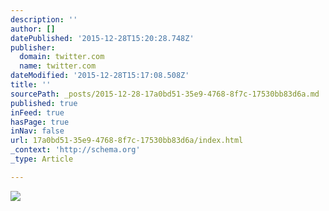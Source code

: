 ```yaml
---
description: ''
author: []
datePublished: '2015-12-28T15:20:28.748Z'
publisher:
  domain: twitter.com
  name: twitter.com
dateModified: '2015-12-28T15:17:08.508Z'
title: ''
sourcePath: _posts/2015-12-28-17a0bd51-35e9-4768-8f7c-17530bb83d6a.md
published: true
inFeed: true
hasPage: true
inNav: false
url: 17a0bd51-35e9-4768-8f7c-17530bb83d6a/index.html
_context: 'http://schema.org'
_type: Article

---
```

![](https://pbs.twimg.com/media/CXFQa7YWAAAczsu.jpg)